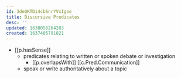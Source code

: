```yaml
---
id: 3deQKTDi4cbSnrYVxIgoe
title: Discursive Predicates
desc: ''
updated: 1638056264283
created: 1637405791821
---
```



- [[p.hasSense]]
  - predicates relating to written or spoken debate or investigation
    - [[p.overlapsWith]] [[c.Pred.Communication]]
  - speak or write authoritatively about a topic
